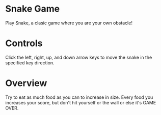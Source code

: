 # Snake Game
Play Snake, a clasic game where you are your own obstacle!

# Controls
Click the left, right, up, and down arrow keys to move the snake in the specified key direction.

# Overview
Try to eat as much food as you can to increase in size. Every food you increases your score, 
but don't hit yourself or the wall or else it's GAME OVER. 
